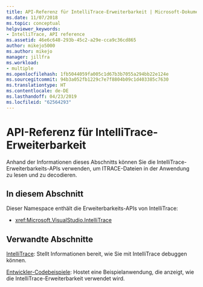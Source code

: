 ```yaml
---
title: API-Referenz für IntelliTrace-Erweiterbarkeit | Microsoft-Dokumentation
ms.date: 11/07/2018
ms.topic: conceptual
helpviewer_keywords:
- IntelliTrace, API reference
ms.assetid: 46e6c648-293b-45c2-a29e-cca9c36cd865
author: mikejo5000
ms.author: mikejo
manager: jillfra
ms.workload:
- multiple
ms.openlocfilehash: 1fb5044059fa005c1d67b3b7055a294bb22e124e
ms.sourcegitcommit: 94b3a052fb1229c7e7f8804b09c1d403385c7630
ms.translationtype: HT
ms.contentlocale: de-DE
ms.lasthandoff: 04/23/2019
ms.locfileid: "62564293"
---
```

# <a name="api-reference-for-intellitrace-extensibility"></a>API-Referenz für IntelliTrace-Erweiterbarkeit

Anhand der Informationen dieses Abschnitts können Sie die IntelliTrace-Erweiterbarkeits-APIs verwenden, um ITRACE-Dateien in der Anwendung zu lesen und zu decodieren.

## <a name="in-this-section"></a>In diesem Abschnitt

Dieser Namespace enthält die Erweiterbarkeits-APIs von IntelliTrace:

- <xref:Microsoft.VisualStudio.IntelliTrace>

## <a name="related-sections"></a>Verwandte Abschnitte

[IntelliTrace](../debugger/intellitrace.md): Stellt Informationen bereit, wie Sie mit IntelliTrace debuggen können.

[Entwickler-Codebeispiele](https://code.msdn.microsoft.com/): Hostet eine Beispielanwendung, die anzeigt, wie die IntelliTrace-Erweiterbarkeit verwendet wird.
